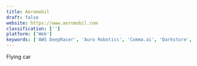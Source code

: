 ```yaml
---
title: Aeromobil
draft: false 
website: https://www.aeromobil.com
classification: ['']
platform: ['Web']
keywords: ['AWS DeepRacer', 'Auro Robotics', 'Comma.ai', 'Darkstore', 'EDIT Self-Driving Car', 'GoGoGrandparent', 'Kitty Hawk', 'Lyft', 'OSVehicle', 'Scale Self-Driving Training API', 'Scootbee', 'Teleport', 'The Uber Game', 'Totals for Uber', 'Ubeen', 'Uber Beacon', 'Uber Elevate', 'Uber Movement', 'Uber Trip Experiences', 'Vampr']
---
```

Flying car